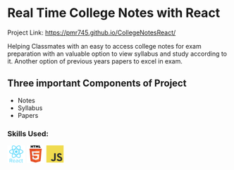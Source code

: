 # Real Time College Notes with React

Project Link: https://pmr745.github.io/CollegeNotesReact/

<p>Helping Classmates with an easy to access college notes for exam preparation with an valuable option to view syllabus and study according to it. Another option of previous years papers to excel in exam.</p>
<h2>Three important Components of Project</h2>
<ul>
  <li>Notes</li>
  <li>Syllabus</li>
  <li>Papers</li>
</ul>

<h3>Skills Used:</h3>
<p>
   <img src="https://raw.githubusercontent.com/devicons/devicon/master/icons/react/react-original-wordmark.svg" alt="react" width="40" height="40"/>
<img src="https://raw.githubusercontent.com/devicons/devicon/master/icons/html5/html5-original-wordmark.svg" alt="html5" width="40" height="40"/>
  <img src="https://raw.githubusercontent.com/devicons/devicon/master/icons/javascript/javascript-original.svg" alt="javascript" width="40" height="40"/> 

</p>
